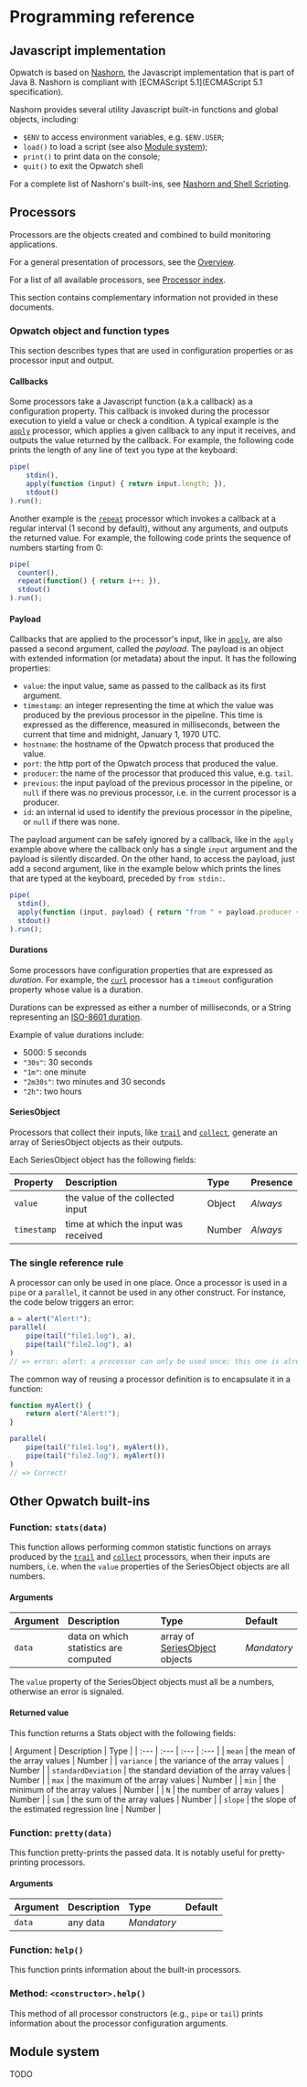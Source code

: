 # Programming reference

## Javascript implementation

Opwatch is based on [Nashorn](https://wiki.openjdk.java.net/display/Nashorn/Nashorn+Documentation/), the Javascript
implementation that is part of Java 8. Nashorn is compliant with [ECMAScript 5.1](ECMAScript 5.1 specification).

Nashorn provides several utility Javascript built-in functions and global objects, including:

* `$ENV` to access environment variables, e.g. `$ENV.USER`;
* `load()` to load a script (see also [Module system](#module-system));
* `print()` to print data on the console;
* `quit()` to exit the Opwatch shell

For a complete list of Nashorn's built-ins, see
[Nashorn and Shell Scripting](https://docs.oracle.com/javase/8/docs/technotes/guides/scripting/nashorn/shell.html).

## Processors

Processors are the objects created and combined to build monitoring applications. 

For a general presentation of processors, see the [Overview](../../overview.md).

For a list of all available processors, see [Processor index](processor/processors.md).

This section contains complementary information not provided in these documents.

### Opwatch object and function types

This section describes types that are used in configuration properties or as processor input and output. 

#### Callbacks

Some processors take a Javascript function (a.k.a callback) as a configuration property. This callback is
invoked during the processor execution to yield a value or check a condition. A typical example is the [`apply`](processor/apply.md) 
processor, which applies a given callback to any input it receives, and outputs the value returned by the callback. 
For example, the following code prints the length of any line of text you type at the keyboard:

```js
pipe(
	stdin(), 
	apply(function (input) { return input.length; }), 
	stdout()
).run();
```

Another example is the [`repeat`](processor/repeat.md) processor which invokes a callback at a regular interval (1 second by default),
without any arguments, and outputs the returned value. For example, the following code prints the sequence of numbers
starting from 0:

```js
pipe(
  counter(),
  repeat(function() { return i++; }),
  stdout()
).run();
```

#### Payload

Callbacks that are applied to the processor's input, like in [`apply`](processor/apply.md), are also passed a second argument, called
the *payload*. The payload is an object with extended information (or metadata) about the input. It has the following 
properties:

* `value`: the input value, same as passed to the callback as its first argument.
* `timestamp`: an integer representing the time at which the value was produced by the previous processor in the pipeline.
  This time is expressed as the difference, measured in milliseconds, between the current that time and midnight, 
  January 1, 1970 UTC.
* `hostname`: the hostname of the Opwatch process that produced the value.
* `port`: the http port of the Opwatch process that produced the value.
* `producer`: the name of the processor that produced this value, e.g. `tail`.
* `previous`: the input payload of the previous processor in the pipeline, or `null` if there was no previous
  processor, i.e. in the current processor is a producer.
* `id`: an internal id used to identify the previous processor in the pipeline, or `null` if there was none.

The payload argument can be safely ignored by a callback, like in the `apply` example above where the callback only 
has a single `input` argument and the payload is silently discarded. On the other hand, to access the payload, 
just add a second argument, like in the example below which prints the lines that are typed at the keyboard, 
preceded by `from stdin:`.  

```js
pipe(
  stdin(), 
  apply(function (input, payload) { return "from " + payload.producer + ": " + input; }), 
  stdout()
).run();
```

#### Durations

Some processors have configuration properties that are expressed as *duration*. For example, the [`curl`](processor/curl.md)
processor has a `timeout` configuration property whose value is a duration.

Durations can be expressed as either a number of milliseconds, or a String representing an
[ISO-8601 duration](https://en.wikipedia.org/wiki/ISO_8601#Durations).

Example of value durations include:

* 5000: 5 seconds
* `"30s"`: 30 seconds
* `"1m"`: one minute
* `"2m30s"`: two minutes and 30 seconds
* `"2h"`: two hours 

#### SeriesObject

Processors that collect their inputs, like [`trail`](processor/trail.md) and [`collect`](processor/collect.md),
generate an array of SeriesObject objects as their outputs.

Each SeriesObject object has the following fields:
 
| Property | Description | Type | Presence |
| :--- | :--- | :--- | :--- |
| `value` | the value of the collected input | Object | *Always* |
| `timestamp` | time at which the input was received | Number | *Always* |

### The single reference rule

A processor can only be used in one place. Once a processor is used in a `pipe` or a `parallel`, it cannot be 
used in any other construct. For instance, the code below triggers an error:

```js
a = alert("Alert!");
parallel(
	pipe(tail("file1.log"), a),
	pipe(tail("file2.log"), a)
)
// => error: alert: a processor can only be used once; this one is already used in pipe
```

The common way of reusing a processor definition is to encapsulate it in a function:

```js
function myAlert() {
	return alert("Alert!");
}

parallel(
	pipe(tail("file1.log"), myAlert()),
	pipe(tail("file2.log"), myAlert())
)
// => Correct!
```

## Other Opwatch built-ins

### Function: `stats(data)`

This function allows performing common statistic functions on arrays produced by the 
[`trail`](processor/trail.md) and [`collect`](processor/collect.md) processors, when their inputs are numbers, i.e.
when the `value` properties of the SeriesObject objects are all numbers.

#### Arguments

| Argument | Description | Type | Default |
| :--- | :--- | :--- | :--- |
| `data` | data on which statistics are computed | array of [SeriesObject](#seriesobject) objects | *Mandatory* |
 
The `value` property of the SeriesObject objects must all be a numbers, otherwise an error is signaled.

#### Returned value

This function returns a Stats object with the following fields:

| Argument | Description | Type |
| :--- | :--- | :--- | :--- |
| `mean` | the mean of the array values | Number |
| `variance` | the variance of the array values | Number |
| `standardDeviation` | the standard deviation of the array values | Number |
| `max` | the maximum of the array values | Number |
| `min` | the minimum of the array values | Number |
| `N` | the number of array values | Number |
| `sum` | the sum of the array values | Number |
| `slope` | the slope of the estimated regression line | Number |

### Function: `pretty(data)`

This function pretty-prints the passed data. It is notably useful for pretty-printing processors. 

#### Arguments

| Argument | Description | Type | Default |
| :--- | :--- | :--- | :--- |
| `data` | any data | *Mandatory* |

### Function: `help()`

This function prints information about the built-in processors.
 
### Method: `<constructor>.help()`

This method of all processor constructors (e.g., `pipe` or `tail`) prints information about the processor
configuration arguments.

## Module system

TODO
